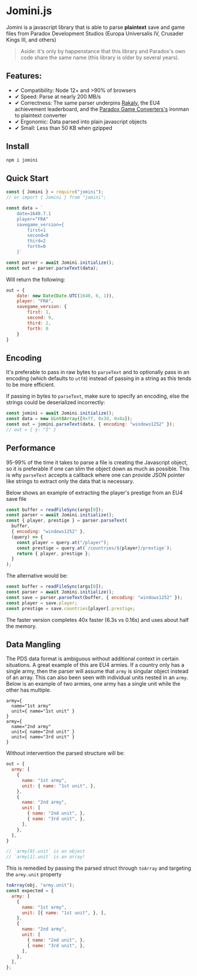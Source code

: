# Jomini.js

Jomini is a javascript library that is able to parse **plaintext** save and game files from Paradox Development Studios (Europa Universalis IV, Crusader Kings III, and others)

> Aside: it's only by happenstance that this library and Paradox's own code share the same name (this library is older by several years).

## Features:

- ✔ Compatibility: Node 12+ and >90% of browsers
- ✔ Speed: Parse at nearly 200 MB/s
- ✔ Correctness: The same parser underpins [Rakaly](https://rakaly.com/eu4), the EU4 achievement leaderboard, and the [Paradox Game Converters's](https://github.com/ParadoxGameConverters/EU4toVic2) ironman to plaintext converter
- ✔ Ergonomic: Data parsed into plain javascript objects
- ✔ Small: Less than 50 KB when gzipped

## Install

```bash
npm i jomini
```

## Quick Start

```js
const { Jomini } = require("jomini");
// or import { Jomini } from "jomini";

const data = `
    date=1640.7.1
    player="FRA"
    savegame_version={
        first=1
        second=9
        third=2
        forth=0
    }`

const parser = await Jomini.initialize();
const out = parser.parseText(data);
```

Will return the following:

```js
out = {
    date: new Date(Date.UTC(1640, 6, 1)),
    player: "FRA",
    savegame_version: {
        first: 1,
        second: 9,
        third: 2,
        forth: 0
    }
}
```

## Encoding

It's preferable to pass in raw bytes to `parseText` and to optionally pass in an encoding (which defaults to `utf8`) instead of passing in a string as this tends to be more efficient.

If passing in bytes to `parseText`, make sure to specify an encoding, else the strings could be deserialized incorrectly:

```js
const jomini = await Jomini.initialize();
const data = new Uint8Array([0xff, 0x3d, 0x8a]);
const out = jomini.parseText(data, { encoding: "windows1252" });
// out = { ÿ: "Š" }
```

## Performance

95-99% of the time it takes to parse a file is creating the Javascript object, so it is preferable if one can slim the object down as much as possible. This is why `parseText` accepts a callback where one can provide JSON pointer like strings to extract only the data that is necessary.

Below shows an example of extracting the player's prestige from an EU4 save file

```js
const buffer = readFileSync(args[0]);
const parser = await Jomini.initialize();
const { player, prestige } = parser.parseText(
  buffer,
  { encoding: "windows1252" },
  (query) => {
    const player = query.at("/player");
    const prestige = query.at(`/countries/${player}/prestige`);
    return { player, prestige };
  }
);
```

The alternative would be:

```js
const buffer = readFileSync(args[0]);
const parser = await Jomini.initialize();
const save = parser.parseText(buffer, { encoding: "windows1252" });
const player = save.player;
const prestige = save.countries[player].prestige;
```

The faster version completes 40x faster (6.3s vs 0.16s) and uses about half the memory.

## Data Mangling

The PDS data format is ambiguous without additional context in certain situations. A great example of this are EU4 armies. If a country only has a single army, then the parser will assume that `army` is singular object instead of an array. This can also been seen with individual units nested in an `army`. Below is an example of two armies, one army has a single unit while the other has multiple.

```
army={
  name="1st army"
  unit={ name="1st unit" }
}
army={
  name="2nd army"
  unit={ name="2nd unit" }
  unit={ name="3rd unit" }
}
```

Without intervention the parsed structure will be:

```js
out = {
  army: [
    {
      name: "1st army",
      unit: { name: "1st unit", },
    },
    {
      name: "2nd army",
      unit: [
        { name: "2nd unit", },
        { name: "3rd unit", },
      ],
    },
  ],
}

// `army[0].unit` is an object
// `army[1].unit` is an array! 
```

This is remedied by passing the parsed struct through `toArray` and targeting the `army.unit` property 

```js
toArray(obj, "army.unit");
const expected = {
  army: [
    {
      name: "1st army",
      unit: [{ name: "1st unit", }, ],
    },
    {
      name: "2nd army",
      unit: [
        { name: "2nd unit", },
        { name: "3rd unit", },
      ],
    },
  ],
};
```
